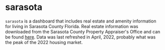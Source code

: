 
# sarasota

`sarasota` is a dashboard that includes real estate and amenity information for living in Sarasota County Florida. Real estate information was downloaded from the Sarasota County Property Appraiser's Office and can be found [here](https://www.sc-pa.com/downloads/download-data/).  Data was last refreshed in April, 2022, probably what was the peak of the 2022 housing market.

